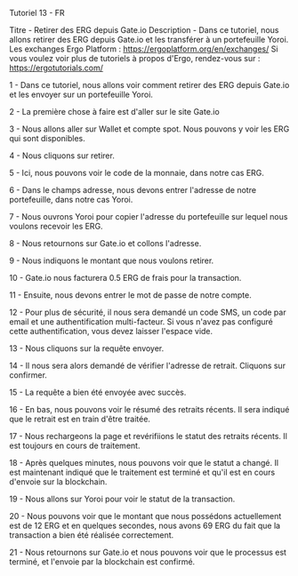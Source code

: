 Tutoriel 13 - FR

Titre - Retirer des ERG depuis Gate.io Description - Dans ce tutoriel, nous allons retirer des ERG depuis Gate.io et les transférer à un portefeuille Yoroi. Les exchanges Ergo Platform : https://ergoplatform.org/en/exchanges/ Si vous voulez voir plus de tutoriels à propos d'Ergo, rendez-vous sur : https://ergotutorials.com/

1 - Dans ce tutoriel, nous allons voir comment retirer des ERG depuis Gate.io et les envoyer sur un portefeuille Yoroi.

2 - La première chose à faire est d'aller sur le site Gate.io

3 - Nous allons aller sur Wallet et compte spot. Nous pouvons y voir les ERG qui sont disponibles.

4 - Nous cliquons sur retirer.

5 - Ici, nous pouvons voir le code de la monnaie, dans notre cas ERG.

6 - Dans le champs adresse, nous devons entrer l'adresse de notre portefeuille, dans notre cas Yoroi.

7 - Nous ouvrons Yoroi pour copier l'adresse du portefeuille sur lequel nous voulons recevoir les ERG.

8 - Nous retournons sur Gate.io et collons l'adresse.

9 - Nous indiquons le montant que nous voulons retirer.

10 - Gate.io nous facturera 0.5 ERG de frais pour la transaction.

11 - Ensuite, nous devons entrer le mot de passe de notre compte.

12 - Pour plus de sécurité, il nous sera demandé un code SMS, un code par email et une authentification multi-facteur. Si vous n'avez pas configuré cette authentification, vous devez laisser l'espace vide.

13 - Nous cliquons sur la requête envoyer.

14 - Il nous sera alors demandé de vérifier l'adresse de retrait. Cliquons sur confirmer.

15 - La requête a bien été envoyée avec succès.

16 - En bas, nous pouvons voir le résumé des retraits récents. Il sera indiqué que le retrait est en train d'être traitée.

17 - Nous rechargeons la page et revérifiions le statut des retraits récents. Il est toujours en cours de traitement.

18 - Après quelques minutes, nous pouvons voir que le statut a changé. Il est maintenant indiqué que le traitement est terminé et qu'il est en cours d'envoie sur la blockchain.

19 - Nous allons sur Yoroi pour voir le statut de la transaction.

20 - Nous pouvons voir que le montant que nous possédons actuellement est de 12 ERG et en quelques secondes, nous avons 69 ERG du fait que la transaction a bien été réalisée correctement.

21 - Nous retournons sur Gate.io et nous pouvons voir que le processus est terminé, et l'envoie par la blockchain est confirmé.
